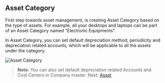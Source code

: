 ## Asset Category

First step towards asset management, is creating Asset Category based on the type of assets. For example, all your desktops and laptops can be part of an Asset Category named "Electronic Equipments".

In Asset Category, you can set default depreciation method, periodicity and depreciation related accounts, which will be applicable to all the assets under the category.

<img class="screenshot" alt="Asset Category" src="{{docs_base_url}}/assets/img/asset/asset-category.png">

> **Note:** You can also set default depreciation related Accounts and Cost Centers in Company master.
Next: [Asset](https://erpnext.org/docs/user/manual/en/asset/asset)
